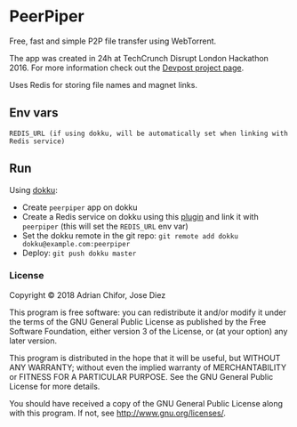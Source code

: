 # PeerPiper

Free, fast and simple P2P file transfer using WebTorrent.

The app was created in 24h at TechCrunch Disrupt London Hackathon 2016. For more information check out the [Devpost project page](https://devpost.com/software/peerpiper).

Uses Redis for storing file names and magnet links.

## Env vars
```
REDIS_URL (if using dokku, will be automatically set when linking with Redis service)
```

## Run

Using [dokku](http://dokku.viewdocs.io/dokku/):
* Create `peerpiper` app on dokku
* Create a Redis service on dokku using this [plugin](https://github.com/dokku/dokku-redis) and link it with `peerpiper` (this will set the `REDIS_URL` env var)
* Set the dokku remote in the git repo:
`git remote add dokku dokku@example.com:peerpiper`
* Deploy:
`git push dokku master`

### License

Copyright &copy; 2018 Adrian Chifor, Jose Diez

This program is free software: you can redistribute it and/or modify
it under the terms of the GNU General Public License as published by
the Free Software Foundation, either version 3 of the License, or
(at your option) any later version.

This program is distributed in the hope that it will be useful,
but WITHOUT ANY WARRANTY; without even the implied warranty of
MERCHANTABILITY or FITNESS FOR A PARTICULAR PURPOSE.  See the
GNU General Public License for more details.

You should have received a copy of the GNU General Public License
along with this program. If not, see <http://www.gnu.org/licenses/>.
